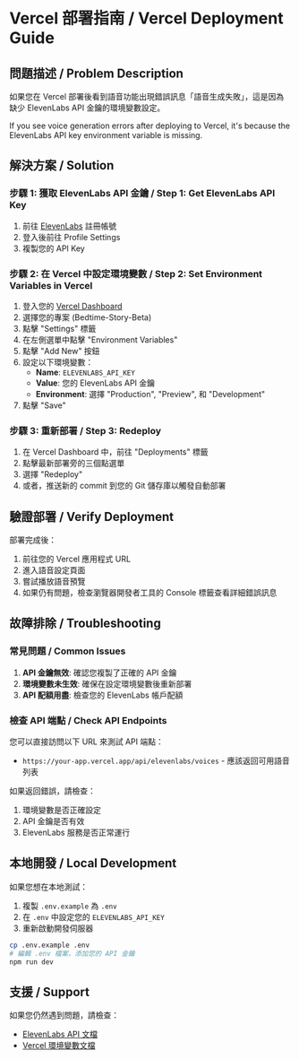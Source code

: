 # Vercel 部署指南 / Vercel Deployment Guide

## 問題描述 / Problem Description

如果您在 Vercel 部署後看到語音功能出現錯誤訊息「語音生成失敗」，這是因為缺少 ElevenLabs API 金鑰的環境變數設定。

If you see voice generation errors after deploying to Vercel, it's because the ElevenLabs API key environment variable is missing.

## 解決方案 / Solution

### 步驟 1: 獲取 ElevenLabs API 金鑰 / Step 1: Get ElevenLabs API Key

1. 前往 [ElevenLabs](https://elevenlabs.io/) 註冊帳號
2. 登入後前往 Profile Settings
3. 複製您的 API Key

### 步驟 2: 在 Vercel 中設定環境變數 / Step 2: Set Environment Variables in Vercel

1. 登入您的 [Vercel Dashboard](https://vercel.com/dashboard)
2. 選擇您的專案 (Bedtime-Story-Beta)
3. 點擊 "Settings" 標籤
4. 在左側選單中點擊 "Environment Variables"
5. 點擊 "Add New" 按鈕
6. 設定以下環境變數：
   - **Name**: `ELEVENLABS_API_KEY`
   - **Value**: 您的 ElevenLabs API 金鑰
   - **Environment**: 選擇 "Production", "Preview", 和 "Development"
7. 點擊 "Save"

### 步驟 3: 重新部署 / Step 3: Redeploy

1. 在 Vercel Dashboard 中，前往 "Deployments" 標籤
2. 點擊最新部署旁的三個點選單
3. 選擇 "Redeploy"
4. 或者，推送新的 commit 到您的 Git 儲存庫以觸發自動部署

## 驗證部署 / Verify Deployment

部署完成後：
1. 前往您的 Vercel 應用程式 URL
2. 進入語音設定頁面
3. 嘗試播放語音預覽
4. 如果仍有問題，檢查瀏覽器開發者工具的 Console 標籤查看詳細錯誤訊息

## 故障排除 / Troubleshooting

### 常見問題 / Common Issues

1. **API 金鑰無效**: 確認您複製了正確的 API 金鑰
2. **環境變數未生效**: 確保在設定環境變數後重新部署
3. **API 配額用盡**: 檢查您的 ElevenLabs 帳戶配額

### 檢查 API 端點 / Check API Endpoints

您可以直接訪問以下 URL 來測試 API 端點：
- `https://your-app.vercel.app/api/elevenlabs/voices` - 應該返回可用語音列表

如果返回錯誤，請檢查：
1. 環境變數是否正確設定
2. API 金鑰是否有效
3. ElevenLabs 服務是否正常運行

## 本地開發 / Local Development

如果您想在本地測試：
1. 複製 `.env.example` 為 `.env`
2. 在 `.env` 中設定您的 `ELEVENLABS_API_KEY`
3. 重新啟動開發伺服器

```bash
cp .env.example .env
# 編輯 .env 檔案，添加您的 API 金鑰
npm run dev
```

## 支援 / Support

如果您仍然遇到問題，請檢查：
- [ElevenLabs API 文檔](https://docs.elevenlabs.io/)
- [Vercel 環境變數文檔](https://vercel.com/docs/concepts/projects/environment-variables)